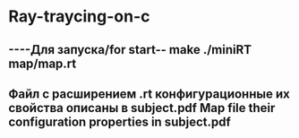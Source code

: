 # Ray-traycing-on-c
----Для запуска/for start--
make
./miniRT map/map.rt
---------------------------
Файл с расширением .rt конфигурационные их свойства описаны в subject.pdf
Map file their configuration properties in subject.pdf
---------------------------
